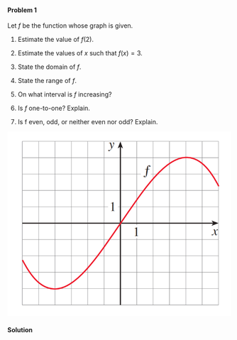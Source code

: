 <div class="alert alert-warning" role="alert">
<h4 class="alert-heading">Problem 1</h4>

Let $f$ be the function whose graph is given.

1. Estimate the value of $f(2)$.

2. Estimate the values of $x$ such that $f(x) = 3$.

3. State the domain of $f$.

4. State the range of $f$.

5. On what interval is $f$ increasing?

6. Is $f$ one-to-one? Explain.

7. Is f even, odd, or neither even nor odd? Explain.

</div>

![](_media/fig1.png ':size=60% :class=img-center')

<div class="alert alert-success" role="alert">
<h4 class="alert-heading">Solution</h4>



</div>

